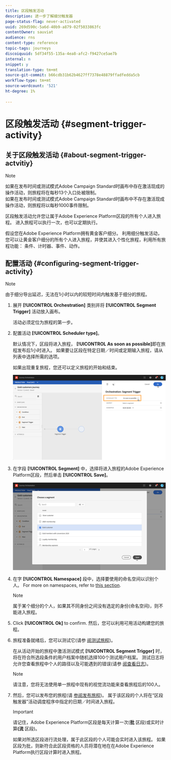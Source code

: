 ```yaml
---
title: 区段触发活动
description: 进一步了解细分触发器
page-status-flag: never-activated
uuid: 269d590c-5a6d-40b9-a879-02f5033863fc
contentOwner: sauviat
audience: rns
content-type: reference
topic-tags: journeys
discoiquuid: 5df34f55-135a-4ea8-afc2-f9427ce5ae7b
internal: n
snippet: y
translation-type: tm+mt
source-git-commit: b66cdb31b62b4627ff7378e48879ffadfedda5cb
workflow-type: tm+mt
source-wordcount: '521'
ht-degree: 1%

---
```



# 区段触发活动 {#segment-trigger-activity}

## 关于区段触发活动 {#about-segment-trigger-actvitiy}

>[!NOTE]
>
>如果在发布时间或测试模式Adobe Campaign Standard时画布中存在激活现成的操作活动，则旅程将在每秒13个入口处被限制。 <br>如果在发布时间或测试模式Adobe Campaign Standard时画布中不存在激活现成操作活动，则旅程将以每秒1000事件限制。

区段触发活动允许您让属于Adobe Experience Platform区段的所有个人进入旅程。 进入旅程可以执行一次，也可以定期执行。

假设您在Adobe Experience Platform拥有黄金客户细分。 利用细分触发活动，您可以让黄金客户细分的所有个人进入旅程，并使其进入个性化旅程，利用所有旅程功能： 条件、计时器、事件、动作。

## 配置活动 {#configuring-segment-trigger-activity}

>[!NOTE]
>
>由于细分导出延迟，无法在1小时以内的较短时间内触发基于细分的旅程。

1. 展开 **[!UICONTROL Orchestration]** 类别并将 **[!UICONTROL Segment Trigger]** 活动放入画布。

   活动必须定位为旅程的第一步。

1. 配置活动 **[!UICONTROL Scheduler type]**。

   默认情况下，区段将进入旅程， **[!UICONTROL As soon as possible]**&#x200B;即在旅程发布后1小时进入。 如果要让区段在特定日期／时间或定期输入旅程，请从列表中选择所需的选项。

   如果出现重复旅程，您还可以定义旅程的开始和结束。

   ![](../assets/segment-trigger-schedule.png)

1. 在字段 **[!UICONTROL Segment]** 中，选择将进入旅程的Adobe Experience Platform区段，然后单击 **[!UICONTROL Save]**。

   ![](../assets/segment-trigger-segment-selection.png)

1. 在字 **[!UICONTROL Namespace]** 段中，选择要使用的命名空间以识别个人。 For more on namespaces, refer to [this section](../event/selecting-the-namespace.md).

   >[!NOTE]
   >
   >属于某个细分的个人，如果其不同身份之间没有选定的身份(命名空间)，则不能进入旅程。

1. Click **[!UICONTROL Ok]** to confirm. 然后，您可以利用可用活动构建您的旅程。

1. 旅程准备就绪后，您可以测试它(请参 [阅测试旅程](../building-journeys/testing-the-journey.md))。

   在从活动开始的旅程中激活测试模式 **[!UICONTROL Segment Trigger]** 时，将在符合所选段条件的用户档案中随机选择100个测试用户档案。 测试日志将允许您查看旅程中个人的路径以及可能遇到的错误(请参 [阅查看日志](../building-journeys/testing-the-journey.md#viewing_logs))。

   >[!NOTE]
   >
   >请注意，您将无法使用单一旅程中现有的视觉流功能来查看旅程后的100人。

1. 然后，您可以发布您的旅程(请 [参阅发布旅程](../building-journeys/publishing-the-journey.md))。 属于该区段的个人将在“区段触发器”活动调度程序中指定的日期／时间进入旅程。

   >[!IMPORTANT]
   >
   >请记住，Adobe Experience Platform区段是每天计算一次(**批** 区段)或实时计算&#x200B;**(流** 区段)。
   >
   >如果对所选区段进行流处理，属于此区段的个人可能会实时进入该旅程。 如果区段为批，则新符合此区段资格的人员将潜在地在在Adobe Experience Platform执行区段计算时进入旅程。
